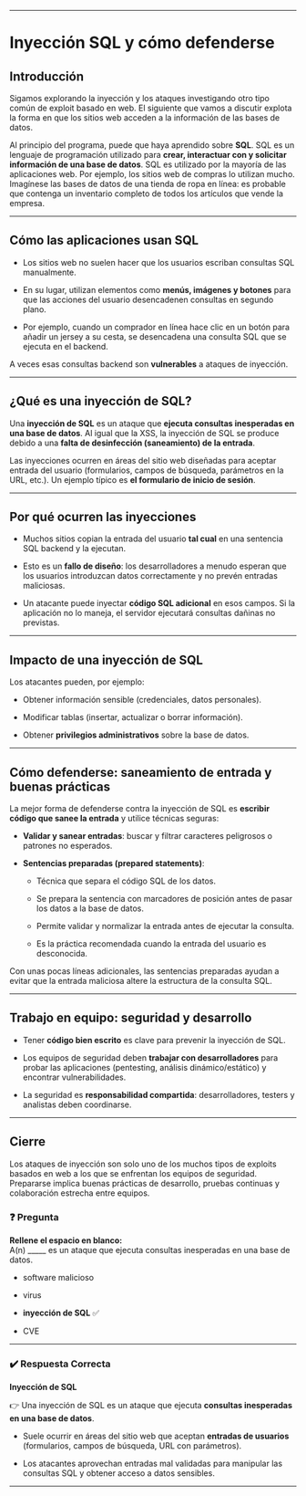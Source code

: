 


---

# Inyección SQL y cómo defenderse

## Introducción

Sigamos explorando la inyección y los ataques investigando otro tipo común de exploit basado en web. El siguiente que vamos a discutir explota la forma en que los sitios web acceden a la información de las bases de datos.

Al principio del programa, puede que haya aprendido sobre **SQL**. SQL es un lenguaje de programación utilizado para **crear, interactuar con y solicitar información de una base de datos**. SQL es utilizado por la mayoría de las aplicaciones web. Por ejemplo, los sitios web de compras lo utilizan mucho. Imagínese las bases de datos de una tienda de ropa en línea: es probable que contenga un inventario completo de todos los artículos que vende la empresa.

---

## Cómo las aplicaciones usan SQL

- Los sitios web no suelen hacer que los usuarios escriban consultas SQL manualmente.
    
- En su lugar, utilizan elementos como **menús, imágenes y botones** para que las acciones del usuario desencadenen consultas en segundo plano.
    
- Por ejemplo, cuando un comprador en línea hace clic en un botón para añadir un jersey a su cesta, se desencadena una consulta SQL que se ejecuta en el backend.
    

A veces esas consultas backend son **vulnerables** a ataques de inyección.

---

## ¿Qué es una inyección de SQL?

Una **inyección de SQL** es un ataque que **ejecuta consultas inesperadas en una base de datos**. Al igual que la XSS, la inyección de SQL se produce debido a una **falta de desinfección (saneamiento) de la entrada**.

Las inyecciones ocurren en áreas del sitio web diseñadas para aceptar entrada del usuario (formularios, campos de búsqueda, parámetros en la URL, etc.). Un ejemplo típico es **el formulario de inicio de sesión**.

---

## Por qué ocurren las inyecciones

- Muchos sitios copian la entrada del usuario **tal cual** en una sentencia SQL backend y la ejecutan.
    
- Esto es un **fallo de diseño**: los desarrolladores a menudo esperan que los usuarios introduzcan datos correctamente y no prevén entradas maliciosas.
    
- Un atacante puede inyectar **código SQL adicional** en esos campos. Si la aplicación no lo maneja, el servidor ejecutará consultas dañinas no previstas.
    

---

## Impacto de una inyección de SQL

Los atacantes pueden, por ejemplo:

- Obtener información sensible (credenciales, datos personales).
    
- Modificar tablas (insertar, actualizar o borrar información).
    
- Obtener **privilegios administrativos** sobre la base de datos.
    

---

## Cómo defenderse: saneamiento de entrada y buenas prácticas

La mejor forma de defenderse contra la inyección de SQL es **escribir código que sanee la entrada** y utilice técnicas seguras:

- **Validar y sanear entradas**: buscar y filtrar caracteres peligrosos o patrones no esperados.
    
- **Sentencias preparadas (prepared statements)**:
    
    - Técnica que separa el código SQL de los datos.
        
    - Se prepara la sentencia con marcadores de posición antes de pasar los datos a la base de datos.
        
    - Permite validar y normalizar la entrada antes de ejecutar la consulta.
        
    - Es la práctica recomendada cuando la entrada del usuario es desconocida.
        

Con unas pocas líneas adicionales, las sentencias preparadas ayudan a evitar que la entrada maliciosa altere la estructura de la consulta SQL.

---

## Trabajo en equipo: seguridad y desarrollo

- Tener **código bien escrito** es clave para prevenir la inyección de SQL.
    
- Los equipos de seguridad deben **trabajar con desarrolladores** para probar las aplicaciones (pentesting, análisis dinámico/estático) y encontrar vulnerabilidades.
    
- La seguridad es **responsabilidad compartida**: desarrolladores, testers y analistas deben coordinarse.
    

---

## Cierre

Los ataques de inyección son solo uno de los muchos tipos de exploits basados en web a los que se enfrentan los equipos de seguridad. Prepararse implica buenas prácticas de desarrollo, pruebas continuas y colaboración estrecha entre equipos.

### ❓ Pregunta

**Rellene el espacio en blanco:**  
A(n) _____ es un ataque que ejecuta consultas inesperadas en una base de datos.

- software malicioso
    
- virus
    
- **inyección de SQL** ✅
    
- CVE
    

---

### ✔️ Respuesta Correcta

**Inyección de SQL**

👉 Una inyección de SQL es un ataque que ejecuta **consultas inesperadas en una base de datos**.

- Suele ocurrir en áreas del sitio web que aceptan **entradas de usuarios** (formularios, campos de búsqueda, URL con parámetros).
    
- Los atacantes aprovechan entradas mal validadas para manipular las consultas SQL y obtener acceso a datos sensibles.
    

---


